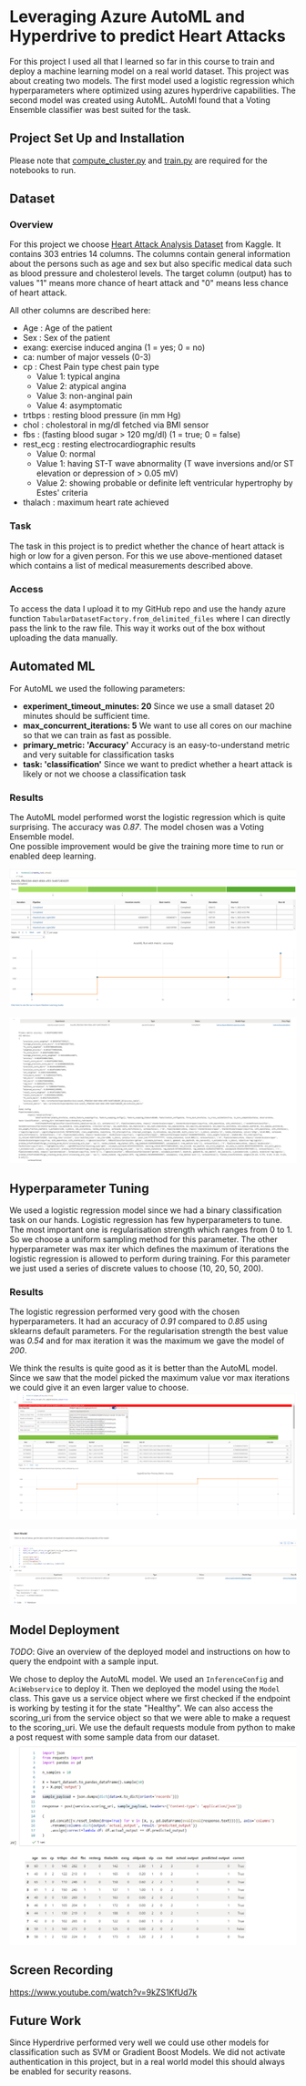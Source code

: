 
# Leveraging Azure AutoML and Hyperdrive to predict Heart Attacks

For this project I used all that I learned so far in this course to train and deploy a machine learning model on a real world dataset.
This project was about creating two models. The first model used a logistic regression which hyperparameters where optimized
using azures hyperdrive capabilities.
The second model was created using AutoML. AutoMl found that a Voting Ensemble classifier was best suited for the task. 

## Project Set Up and Installation

Please note that [compute_cluster.py](compute_cluster.py) and [train.py](train.py) are required for the notebooks to run.

## Dataset

### Overview

For this project we choose [Heart Attack Analysis Dataset](https://www.kaggle.com/datasets/rashikrahmanpritom/heart-attack-analysis-prediction-dataset) from Kaggle.
It contains 303 entries 14 columns. The columns contain general information about the persons such as age and sex but also specific medical data such as
blood pressure and cholesterol levels. The target column (output) has to values "1" means more chance of heart attack and "0" means less chance of heart attack.

All other columns are described here:
* Age : Age of the patient
* Sex : Sex of the patient
* exang: exercise induced angina (1 = yes; 0 = no)
* ca: number of major vessels (0-3)
* cp : Chest Pain type chest pain type
  * Value 1: typical angina
  * Value 2: atypical angina
  * Value 3: non-anginal pain
  * Value 4: asymptomatic
* trtbps : resting blood pressure (in mm Hg)
* chol : cholestoral in mg/dl fetched via BMI sensor
* fbs : (fasting blood sugar > 120 mg/dl) (1 = true; 0 = false)
* rest_ecg : resting electrocardiographic results
  * Value 0: normal
  * Value 1: having ST-T wave abnormality (T wave inversions and/or ST elevation or depression of > 0.05 mV)
  * Value 2: showing probable or definite left ventricular hypertrophy by Estes' criteria
* thalach : maximum heart rate achieved


### Task

The task in this project is to predict whether the chance of heart attack is high or low for a given person. For this we use above-mentioned dataset which contains
a list of medical measurements described above. 

### Access
To access the data I upload it to my GitHub repo and use the handy azure function ``TabularDatasetFactory.from_delimited_files`` where I can directly pass 
the link to the raw file. This way it works out of the box without uploading the data manually.

## Automated ML
For AutoML we used the following parameters:
* **experiment_timeout_minutes: 20** Since we use a small dataset 20 minutes should be sufficient time.
* **max_concurrent_iterations: 5** We want to use all cores on our machine so that we can train as fast as possible.
* **primary_metric: 'Accuracy'** Accuracy is an easy-to-understand metric and very suitable for classification tasks
* **task: 'classification'** Since we want to predict whether a heart attack is likely or not we choose a classification task


### Results
The AutoML model performed worst the logistic regression which is quite surprising. The accuracy was *0.87*. The model chosen was a Voting Ensemble model.  
One possible improvement would be give the training more time to run or enabled deep learning.



![RunDetails.png](screenshots/RunDetails.png)

![best_model.png](screenshots/best_model.png)

## Hyperparameter Tuning

We used a logistic regression model since we had a binary classification task on our hands. Logistic regression has few hyperparameters to tune. The most important one
is regularisation strength which ranges from 0 to 1. So we choose a uniform sampling method for this parameter. The other hyperparameter was max iter which defines the maximum
of iterations the logistic regression is allowed to perform during training. For this parameter we just used a series of discrete values to choose (10, 20, 50, 200).


### Results
The logistic regression performed very good with the chosen hyperparameters. It had an accuracy of *0.91* compared to *0.85* using sklearns default parameters.
For the regularisation strength the best value was *0.54* and for max iteration it was the maximum we gave the model of *200*.

We think the results is quite good as it is better than the AutoML model. Since we saw that the model picked the maximum value vor max iterations we could
give it an even larger value to choose. 
![img.png](screenshots/hyper_run_details.png)

![img.png](screenshots/best_hyper_model.png)
## Model Deployment
*TODO*: Give an overview of the deployed model and instructions on how to query the endpoint with a sample input.

We chose to deploy the AutoML model. We used an ``InferenceConfig`` and ``AciWebservice`` to deploy it.
Then we deployed the model using the ``Model`` class. This gave us a service object where we first checked if the endpoint is working by testing it for
the state "Healthy". We can also access the scoring_uri from the service object so that we were able to make a request to the scoring_uri.
We use the default requests module from python to make a post request with some sample data from our dataset.
![img.png](screenshots/img.png)

## Screen Recording
https://www.youtube.com/watch?v=9kZS1KfUd7k

## Future Work
Since Hyperdrive performed very well we could use other models for classification such as SVM or Gradient Boost Models.
We did not activate authentication in this project, but in a real world model this should always be enabled for security reasons.